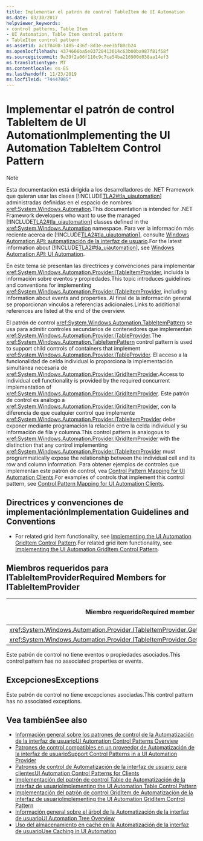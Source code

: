 ```yaml
---
title: Implementar el patrón de control TableItem de UI Automation
ms.date: 03/30/2017
helpviewer_keywords:
- control patterns, Table Item
- UI Automation, Table Item control pattern
- TableItem control pattern
ms.assetid: ac178408-1485-436f-8d3e-eee3bf80cb24
ms.openlocfilehash: 4374666ba5e03720413614c63b00ba987f81f58f
ms.sourcegitcommit: 9a39f2a06f110c9c7ca54ba216900d038aa14ef3
ms.translationtype: MT
ms.contentlocale: es-ES
ms.lasthandoff: 11/23/2019
ms.locfileid: "74447085"
---
```

# <a name="implementing-the-ui-automation-tableitem-control-pattern"></a><span data-ttu-id="63eb1-102">Implementar el patrón de control TableItem de UI Automation</span><span class="sxs-lookup"><span data-stu-id="63eb1-102">Implementing the UI Automation TableItem Control Pattern</span></span>
> [!NOTE]
> <span data-ttu-id="63eb1-103">Esta documentación está dirigida a los desarrolladores de .NET Framework que quieran usar las clases [!INCLUDE[TLA2#tla_uiautomation](../../../includes/tla2sharptla-uiautomation-md.md)] administradas definidas en el espacio de nombres <xref:System.Windows.Automation>.</span><span class="sxs-lookup"><span data-stu-id="63eb1-103">This documentation is intended for .NET Framework developers who want to use the managed [!INCLUDE[TLA2#tla_uiautomation](../../../includes/tla2sharptla-uiautomation-md.md)] classes defined in the <xref:System.Windows.Automation> namespace.</span></span> <span data-ttu-id="63eb1-104">Para ver la información más reciente acerca de [!INCLUDE[TLA2#tla_uiautomation](../../../includes/tla2sharptla-uiautomation-md.md)], consulte [Windows Automation API: automatización de la interfaz de usuario](/windows/win32/winauto/entry-uiauto-win32).</span><span class="sxs-lookup"><span data-stu-id="63eb1-104">For the latest information about [!INCLUDE[TLA2#tla_uiautomation](../../../includes/tla2sharptla-uiautomation-md.md)], see [Windows Automation API: UI Automation](/windows/win32/winauto/entry-uiauto-win32).</span></span>  
  
 <span data-ttu-id="63eb1-105">En este tema se presentan las directrices y convenciones para implementar <xref:System.Windows.Automation.Provider.ITableItemProvider>, incluida la información sobre eventos y propiedades.</span><span class="sxs-lookup"><span data-stu-id="63eb1-105">This topic introduces guidelines and conventions for implementing <xref:System.Windows.Automation.Provider.ITableItemProvider>, including information about events and properties.</span></span> <span data-ttu-id="63eb1-106">Al final de la información general se proporcionan vínculos a referencias adicionales.</span><span class="sxs-lookup"><span data-stu-id="63eb1-106">Links to additional references are listed at the end of the overview.</span></span>  
  
 <span data-ttu-id="63eb1-107">El patrón de control <xref:System.Windows.Automation.TableItemPattern> se usa para admitir controles secundarios de contenedores que implementan <xref:System.Windows.Automation.Provider.ITableProvider>.</span><span class="sxs-lookup"><span data-stu-id="63eb1-107">The <xref:System.Windows.Automation.TableItemPattern> control pattern is used to support child controls of containers that implement <xref:System.Windows.Automation.Provider.ITableProvider>.</span></span> <span data-ttu-id="63eb1-108">El acceso a la funcionalidad de celda individual lo proporciona la implementación simultánea necesaria de <xref:System.Windows.Automation.Provider.IGridItemProvider>.</span><span class="sxs-lookup"><span data-stu-id="63eb1-108">Access to individual cell functionality is provided by the required concurrent implementation of <xref:System.Windows.Automation.Provider.IGridItemProvider>.</span></span> <span data-ttu-id="63eb1-109">Este patrón de control es análogo a <xref:System.Windows.Automation.Provider.IGridItemProvider>, con la diferencia de que cualquier control que implemente <xref:System.Windows.Automation.Provider.ITableItemProvider> debe exponer mediante programación la relación entre la celda individual y su información de fila y columna.</span><span class="sxs-lookup"><span data-stu-id="63eb1-109">This control pattern is analogous to <xref:System.Windows.Automation.Provider.IGridItemProvider> with the distinction that any control implementing <xref:System.Windows.Automation.Provider.ITableItemProvider> must programmatically expose the relationship between the individual cell and its row and column information.</span></span> <span data-ttu-id="63eb1-110">Para obtener ejemplos de controles que implementan este patrón de control, vea [Control Pattern Mapping for UI Automation Clients](control-pattern-mapping-for-ui-automation-clients.md).</span><span class="sxs-lookup"><span data-stu-id="63eb1-110">For examples of controls that implement this control pattern, see [Control Pattern Mapping for UI Automation Clients](control-pattern-mapping-for-ui-automation-clients.md).</span></span>  
  
<a name="Implementation_Guidelines_and_Conventions"></a>   
## <a name="implementation-guidelines-and-conventions"></a><span data-ttu-id="63eb1-111">Directrices y convenciones de implementación</span><span class="sxs-lookup"><span data-stu-id="63eb1-111">Implementation Guidelines and Conventions</span></span>  
  
- <span data-ttu-id="63eb1-112">For related grid item functionality, see [Implementing the UI Automation GridItem Control Pattern](implementing-the-ui-automation-griditem-control-pattern.md).</span><span class="sxs-lookup"><span data-stu-id="63eb1-112">For related grid item functionality, see [Implementing the UI Automation GridItem Control Pattern](implementing-the-ui-automation-griditem-control-pattern.md).</span></span>  
  
<a name="Required_Members_for_ITableItemProvider"></a>   
## <a name="required-members-for-itableitemprovider"></a><span data-ttu-id="63eb1-113">Miembros requeridos para ITableItemProvider</span><span class="sxs-lookup"><span data-stu-id="63eb1-113">Required Members for ITableItemProvider</span></span>  
  
|<span data-ttu-id="63eb1-114">Miembro requerido</span><span class="sxs-lookup"><span data-stu-id="63eb1-114">Required member</span></span>|<span data-ttu-id="63eb1-115">Tipo de miembro</span><span class="sxs-lookup"><span data-stu-id="63eb1-115">Member type</span></span>|<span data-ttu-id="63eb1-116">Notas</span><span class="sxs-lookup"><span data-stu-id="63eb1-116">Notes</span></span>|  
|---------------------|-----------------|-----------|  
|<xref:System.Windows.Automation.Provider.ITableItemProvider.GetColumnHeaderItems%2A>|<span data-ttu-id="63eb1-117">Método</span><span class="sxs-lookup"><span data-stu-id="63eb1-117">Method</span></span>|<span data-ttu-id="63eb1-118">Ninguno</span><span class="sxs-lookup"><span data-stu-id="63eb1-118">None</span></span>|  
|<xref:System.Windows.Automation.Provider.ITableItemProvider.GetRowHeaderItems%2A>|<span data-ttu-id="63eb1-119">Método</span><span class="sxs-lookup"><span data-stu-id="63eb1-119">Method</span></span>|<span data-ttu-id="63eb1-120">Ninguno</span><span class="sxs-lookup"><span data-stu-id="63eb1-120">None</span></span>|  
  
 <span data-ttu-id="63eb1-121">Este patrón de control no tiene eventos o propiedades asociados.</span><span class="sxs-lookup"><span data-stu-id="63eb1-121">This control pattern has no associated properties or events.</span></span>  
  
<a name="Exceptions"></a>   
## <a name="exceptions"></a><span data-ttu-id="63eb1-122">Excepciones</span><span class="sxs-lookup"><span data-stu-id="63eb1-122">Exceptions</span></span>  
 <span data-ttu-id="63eb1-123">Este patrón de control no tiene excepciones asociadas.</span><span class="sxs-lookup"><span data-stu-id="63eb1-123">This control pattern has no associated exceptions.</span></span>  
  
## <a name="see-also"></a><span data-ttu-id="63eb1-124">Vea también</span><span class="sxs-lookup"><span data-stu-id="63eb1-124">See also</span></span>

- [<span data-ttu-id="63eb1-125">Información general sobre los patrones de control de la Automatización de la interfaz de usuario</span><span class="sxs-lookup"><span data-stu-id="63eb1-125">UI Automation Control Patterns Overview</span></span>](ui-automation-control-patterns-overview.md)
- [<span data-ttu-id="63eb1-126">Patrones de control compatibles en un proveedor de Automatización de la interfaz de usuario</span><span class="sxs-lookup"><span data-stu-id="63eb1-126">Support Control Patterns in a UI Automation Provider</span></span>](support-control-patterns-in-a-ui-automation-provider.md)
- [<span data-ttu-id="63eb1-127">Patrones de control de Automatización de la interfaz de usuario para clientes</span><span class="sxs-lookup"><span data-stu-id="63eb1-127">UI Automation Control Patterns for Clients</span></span>](ui-automation-control-patterns-for-clients.md)
- [<span data-ttu-id="63eb1-128">Implementación del patrón de control Table de Automatización de la interfaz de usuario</span><span class="sxs-lookup"><span data-stu-id="63eb1-128">Implementing the UI Automation Table Control Pattern</span></span>](implementing-the-ui-automation-table-control-pattern.md)
- [<span data-ttu-id="63eb1-129">Implementación del patrón de control GridItem de Automatización de la interfaz de usuario</span><span class="sxs-lookup"><span data-stu-id="63eb1-129">Implementing the UI Automation GridItem Control Pattern</span></span>](implementing-the-ui-automation-griditem-control-pattern.md)
- [<span data-ttu-id="63eb1-130">Información general sobre el árbol de la Automatización de la interfaz de usuario</span><span class="sxs-lookup"><span data-stu-id="63eb1-130">UI Automation Tree Overview</span></span>](ui-automation-tree-overview.md)
- [<span data-ttu-id="63eb1-131">Uso del almacenamiento en caché en la Automatización de la interfaz de usuario</span><span class="sxs-lookup"><span data-stu-id="63eb1-131">Use Caching in UI Automation</span></span>](use-caching-in-ui-automation.md)
